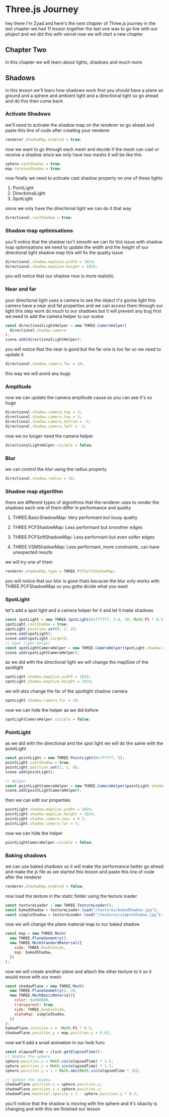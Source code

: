 # Three.js Journey

hey there I'm Zyad and here's the next chapter of Three.js journey in the last chapter we had 11 lesson together the last one was to go live with our ptoject and we did this with vercel now we will start a new chapter

## Chapter Two

in this chapter we will learn about lights, shadows and much more

## Shadows

in this lesson we'll learn how shadows work first you should have a plane as ground and a sphere and ambient light and a directional light so go ahead and do this then come back

### Activate Shadows

we'll need to activate the shadow map on the renderer so go ahead and paste this line of code after creating your renderer

```js
renderer.shadowMap.enabled = true;
```

now we want to go through each mesh and decide if the mesh can cast or receive a shadow since we only have two meshs it will be like this

```js
sphere.castShadow = true;
map.receiveShadow = true;
```

now finally we need to activate cast shadow property on one of these lights

1. PointLight
2. DirectionalLight
3. SpotLight

since we only have the directional light we can do it that way

```js
directional.castShadow = true;
```

### Shadow map optimisations

you'll notice that the shadow isn't smooth we can fix this issue with shadow map optimisations we need to update the width and the height of our directional light shadow map this will fix the quality issue

```js
directional.shadow.mapSize.width = 1024;
directional.shadow.mapSize.height = 1024;
```

you will notice that our shadow now is more realistic

### Near and far

your directional light uses a camera to see the object it's gonna light this camera have a near and fat properties and we can access them through our light this step wont do much to our shadows but it will prevent any bug first we need to add the camera helper to our scene

```js
const directionalLightHelper = new THREE.CameraHelper(
  directional.shadow.camera
);
scene.add(directionalLightHelper);
```

you will notice that the near is good but the far one is too far so we need to update it

```js
directional.shadow.camera.far = 10;
```

this way we will avoid any bugs

### Amplitude

now we can update the camera amplitude cause as you can see it's so huge

```js
directional.shadow.camera.top = 3;
directional.shadow.camera.top = 3;
directional.shadow.camera.bottom = -3;
directional.shadow.camera.left = -3;
```

now we no longer need the camera helper

```js
directionalLightHelper.visible = false;
```

### Blur

we can control the blur using the radius property

```js
directional.shadow.radius = 10;
```

### Shadow map algorithm

there are different types of algroithms that the renderer uses to render the shadows each one of them differ in performance and quality

1. THREE.BasicShadowMap: Very performant but lousy quality

2. THREE.PCFShadowMap: Less performant but smoother edges

3. THREE.PCFSoftShadowMap: Less performant but even softer edges

4. THREE.VSMShadowMap: Less performant, more constraints, can have unexpected results

we will try one of them

```js
renderer.shadowMap.type = THREE.PCFSoftShadowMap;
```

you will notice that our blur is gone thats because the blur only works with THREE.PCFShadowMap so you gotta dicide what you want

### SpotLight

let's add a spot light and a camera helper for it and let it make shadows

```js
const spotLight = new THREE.SpotLight(0xffffff, 3.6, 10, Math.PI * 0.3);
spotLight.castShadow = true;
spotLight.position.set(0, 2, 2);
scene.add(spotLight);
scene.add(spotLight.target);
// Spot light helper
const spotLightCameraHelper = new THREE.CameraHelper(spotLight.shadow.camera);
scene.add(spotLightCameraHelper);
```

as we did with the directional light we will change the mapSize of the spotlight

```js
spotLight.shadow.mapSize.width = 1024;
spotLight.shadow.mapSize.height = 1024;
```

we will also change the far of the spotlight shadow camera

```js
spotLight.shadow.camera.far = 10;
```

now we can hide the helper as we did before

```js
spotLightCameraHelper.visible = false;
```

### PointLight

as we did with the directional and the spot light we will do the same with the pointLight

```js
const pointLight = new THREE.PointLight(0xffffff, 3);
pointLight.castShadow = true;
pointLight.position.set(1, 1, 0);
scene.add(pointLight);

// Helper
const pointLightCameraHelper = new THREE.CameraHelper(pointLight.shadow.camera);
scene.add(pointLightCameraHelper);
```

then we can edit our properties

```js
pointLight.shadow.mapSize.width = 1024;
pointLight.shadow.mapSize.height = 1024;
pointLight.shadow.camera.near = 0.1;
pointLight.shadow.camera.far = 5;
```

now we can hide the helper

```js
pointLightCameraHelper.visible = false;
```

### Baking shadows

we can use baked shadows so it will make the performance better go ahead and make the js file as we started this lesson and paste this line of code after the renderer

```js
renderer.shadowMap.enabled = false;
```

now load the texture in the static folder using the texture loader

```js
const textureLoader = new THREE.TextureLoader();
const bakedShadow = textureLoader.load("/textures/bakedShadow.jpg");
const simpleShadow = textureLoader.load("/textures/simpleShadow.jpg");
```

now we will change the plane material map to our baked shadow

```js
const map = new THREE.Mesh(
  new THREE.PlaneGeometry(),
  new THREE.MeshStandardMaterial({
    side: THREE.DoubleSide,
    map: bakedShadow,
  })
);
```

now we will create another plane and attach the other texture to it so it would move with our mesh

```js
const shadowPlane = new THREE.Mesh(
  new THREE.PlaneGeometry(3, 3),
  new THREE.MeshBasicMaterial({
    color: 0x000000,
    transparent: true,
    side: THREE.DoubleSide,
    alphaMap: simpleShadow,
  })
);
hadowPlane.rotation.x = -Math.PI * 0.5;
shadowPlane.position.y = map.position.y + 0.02;
```

now we'll add a small animation in our loob func

```js
const elapsedTime = clock.getElapsedTime();
// Update the sphere
sphere.position.x = Math.cos(elapsedTime) * 1.5;
sphere.position.z = Math.sin(elapsedTime) * 1.5;
sphere.position.y = 1 + Math.abs(Math.sin(elapsedTime * 3));

// Update the shadow
shadowPlane.position.x = sphere.position.x;
shadowPlane.position.z = sphere.position.z;
shadowPlane.material.opacity = 1 - sphere.position.y * 0.3;
```

you'll notice that the shadow is moving with the sphere and it's obacity is changing and with this we finished our lesson

